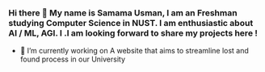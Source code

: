 ### Hi there 👋 My name is Samama Usman, I am an Freshman studying Computer Science in NUST. I am enthusiastic about AI / ML, AGI. I .I am looking forward to share my projects here !

- 🔭 I’m currently working on A website that aims to streamline lost and found process in our University
